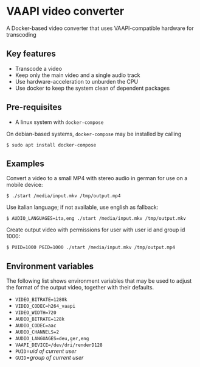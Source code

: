 # VAAPI video converter
A Docker-based video converter that uses VAAPI-compatible hardware for transcoding

## Key features
- Transcode a video
- Keep only the main video and a single audio track
- Use hardware-acceleration to unburden the CPU
- Use docker to keep the system clean of dependent packages

## Pre-requisites
- A linux system with `docker-compose`

On debian-based systems, `docker-compose` may be installed by calling

```$ sudo apt install docker-compose```

## Examples
Convert a video to a small MP4 with stereo audio in german for use on a mobile device:

```$ ./start /media/input.mkv /tmp/output.mp4```

Use italian language; if not available, use english as fallback:

```$ AUDIO_LANGUAGES=ita,eng ./start /media/input.mkv /tmp/output.mkv```

Create output video with permissions for user with user id and group id 1000:

```$ PUID=1000 PGID=1000 ./start /media/input.mkv /tmp/output.mp4```

## Environment variables
The following list shows environment variables that may be used to adjust the format of the output video, together with their defaults.
- `VIDEO_BITRATE=1280k`
- `VIDEO_CODEC=h264_vaapi`
- `VIDEO_WIDTH=720`
- `AUDIO_BITRATE=128k`
- `AUDIO_CODEC=aac`
- `AUDIO_CHANNELS=2`
- `AUDIO_LANGUAGES=deu,ger,eng`
- `VAAPI_DEVICE=/dev/dri/renderD128`
- `PUID`=_uid of current user_
- `GUID`=_group of current user_
